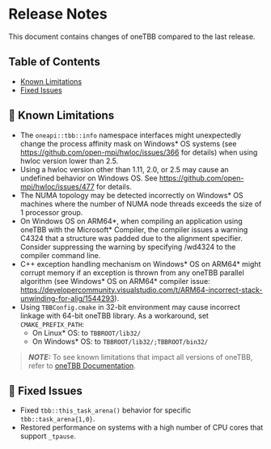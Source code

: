 <!--
******************************************************************************
* 
* Licensed under the Apache License, Version 2.0 (the "License");
* you may not use this file except in compliance with the License.
* You may obtain a copy of the License at
*
*     http://www.apache.org/licenses/LICENSE-2.0
*
* Unless required by applicable law or agreed to in writing, software
* distributed under the License is distributed on an "AS IS" BASIS,
* WITHOUT WARRANTIES OR CONDITIONS OF ANY KIND, either express or implied.
* See the License for the specific language governing permissions and
* limitations under the License.
*******************************************************************************/-->

# Release Notes <!-- omit in toc -->
This document contains changes of oneTBB compared to the last release.

## Table of Contents <!-- omit in toc -->
- [Known Limitations](#known-limitations)
- [Fixed Issues](#fixed-issues)

## :rotating_light: Known Limitations
- The ``oneapi::tbb::info`` namespace interfaces might unexpectedly change the process affinity mask on Windows* OS systems (see https://github.com/open-mpi/hwloc/issues/366 for details) when using hwloc version lower than 2.5.
- Using a hwloc version other than 1.11, 2.0, or 2.5 may cause an undefined behavior on Windows OS. See https://github.com/open-mpi/hwloc/issues/477 for details.
- The NUMA topology may be detected incorrectly on Windows* OS machines where the number of NUMA node threads exceeds the size of 1 processor group.
- On Windows OS on ARM64*, when compiling an application using oneTBB with the Microsoft* Compiler, the compiler issues a warning C4324 that a structure was padded due to the alignment specifier. Consider suppressing the warning by specifying /wd4324 to the compiler command line.
- C++ exception handling mechanism on Windows* OS on ARM64* might corrupt memory if an exception is thrown from any oneTBB parallel algorithm (see Windows* OS on ARM64* compiler issue: https://developercommunity.visualstudio.com/t/ARM64-incorrect-stack-unwinding-for-alig/1544293).
- Using ``TBBConfig.cmake`` in 32-bit environment may cause incorrect linkage with 64-bit oneTBB library. As a workaround, set ``CMAKE_PREFIX_PATH``:
  - On Linux* OS: to ``TBBROOT/lib32/``
  - On Windows* OS: to ``TBBROOT/lib32/;TBBROOT/bin32/``

> **_NOTE:_**  To see known limitations that impact all versions of oneTBB, refer to [oneTBB Documentation](https://oneapi-src.github.io/oneTBB/main/intro/limitations.html).


## :hammer: Fixed Issues
- Fixed ``tbb::this_task_arena()`` behavior for specific ``tbb::task_arena{1,0}``.
- Restored performance on systems with a high number of CPU cores that support ``_tpause``.
